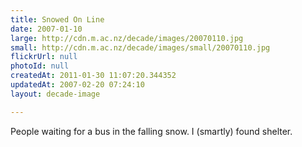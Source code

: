 ```yaml
---
title: Snowed On Line
date: 2007-01-10
large: http://cdn.m.ac.nz/decade/images/20070110.jpg
small: http://cdn.m.ac.nz/decade/images/small/20070110.jpg
flickrUrl: null
photoId: null
createdAt: 2011-01-30 11:07:20.344352
updatedAt: 2007-02-20 07:24:10
layout: decade-image

---
```

People waiting for a bus in the falling snow. I (smartly) found shelter.

